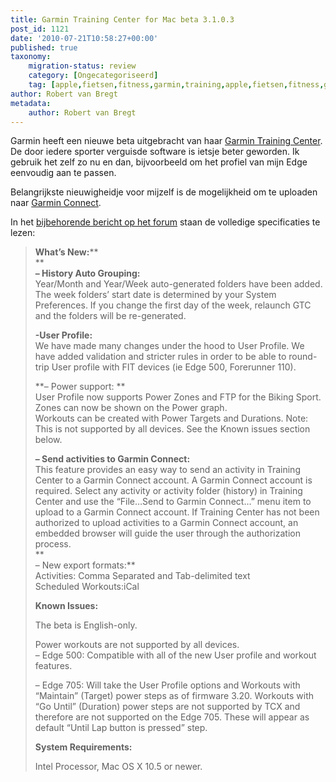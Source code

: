 ```yaml
---
title: Garmin Training Center for Mac beta 3.1.0.3
post_id: 1121
date: '2010-07-21T10:58:27+00:00'
published: true
taxonomy:
    migration-status: review
    category: [Ongecategoriseerd]
    tag: [apple,fietsen,fitness,garmin,training,apple,fietsen,fitness,garmin,training]
author: Robert van Bregt
metadata:
    author: Robert van Bregt
---
```

Garmin heeft een nieuwe beta uitgebracht van haar [Garmin Training Center](http://www8.garmin.com/products/trainingcenter). De door iedere sporter verguisde software is ietsje beter geworden. Ik gebruik het zelf zo nu en dan, bijvoorbeeld om het profiel van mijn Edge eenvoudig aan te passen.

Belangrijkste nieuwigheidje voor mijzelf is de mogelijkheid om te uploaden naar [Garmin Connect](http://connect.garmin.com/).

In het [bijbehorende bericht op het forum](https://forums.garmin.com/showthread.php?t=10272) staan de volledige specificaties te lezen:

> **What’s New:****  
> **  
> **– History Auto Grouping:**  
>  Year/Month and Year/Week auto-generated folders have been added. The week folders’ start date is determined by your System Preferences. If you change the first day of the week, relaunch GTC and the folders will be re-generated.
> 
> **-User Profile:**  
>  We have made many changes under the hood to User Profile. We have added validation and stricter rules in order to be able to round-trip User profile with FIT devices (ie Edge 500, Forerunner 110).
> 
> **– Power support: **  
>  User Profile now supports Power Zones and FTP for the Biking Sport.  
>  Zones can now be shown on the Power graph.  
>  Workouts can be created with Power Targets and Durations. Note: This is not supported by all devices. See the Known issues section below.
> 
> **– Send activities to Garmin Connect:**  
>  This feature provides an easy way to send an activity in Training Center to a Garmin Connect account. A Garmin Connect account is required. Select any activity or activity folder (history) in Training Center and use the “File…Send to Garmin Connect…” menu item to upload to a Garmin Connect account. If Training Center has not been authorized to upload activities to a Garmin Connect account, an embedded browser will guide the user through the authorization process.  
> **  
>  – New export formats:**  
>  Activities: Comma Separated and Tab-delimited text  
>  Scheduled Workouts:iCal
> 
> **Known Issues:**
> 
> The beta is English-only.
> 
> Power workouts are not supported by all devices.  
>  – Edge 500: Compatible with all of the new User profile and workout features.
> 
> – Edge 705: Will take the User Profile options and Workouts with “Maintain” (Target) power steps as of firmware 3.20. Workouts with “Go Until” (Duration) power steps are not supported by TCX and therefore are not supported on the Edge 705. These will appear as default “Until Lap button is pressed” step.
> 
> **System Requirements:**
> 
> Intel Processor, Mac OS X 10.5 or newer.